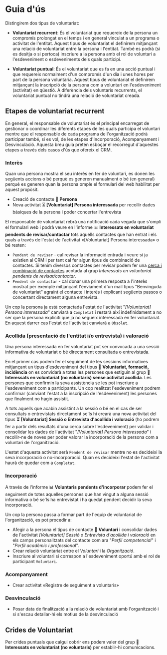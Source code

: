 # Guia d'ús

Distingirem dos tipus de voluntariat:

- **Voluntariat recurrent**: És el voluntariat que requereix de la persona un compromís prolongat en el temps i en general vinculat a un programa o activitat de l'entitat. Aquest tipus de voluntariat el definirem mitjançant una relació de voluntariat entre la persona i l'entitat. També es podrà (si es desitja o si pertoca) inscriure a la persona amb el rol de voluntari a l'esdeveniment o esdeveniments dels quals participi.

- **Voluntariat puntual**: És el voluntariat que es fa en una acció puntual i que requereix normalment d'un compromís d'un dia i unes hores per part de la persona voluntària. Aquest tipus de voluntariat el definirem mitjançant la inscripció de la persona com a voluntari en l'esdeveniment (activitat) en qüestió. A diferència dels voluntaris recurrents, el voluntariat puntual no tindrà una relació de voluntariat creada.

## Etapes de voluntariat recurrent

En general, el responsable de voluntariat és el principal encarregat de gestionar o coordinar les diferents etapes de les quals participa el voluntari mentre que el responsable de cada programa de l'organització podrà participar també, si es vol, de les etapes d'Incorporació, Acompanyament i Desvinculació. Aquesta breu guia pretén esboçar el recorregut d'aquestes etapes a través dels casos d'ús que ofereix el CRM.

### Interès

Quan una persona mostra el seu interès en fer de voluntari, es donen les següents accions o bé perquè es generen manualment o bé (en general) perquè es generen quan la persona omple el formulari del web habilitat per aquest propòsit.

* Creació de contacte :bust_in_silhouette: **Persona**
* Nova activitat :hourglass_flowing_sand: **[Voluntariat] Persona interessada** per recollir dades bàsiques de la persona i poder concertar l'entrevista

El responsable de voluntariat rebrà una notificació cada vegada que s'ompli el formulari web i podrà veure en l'informe :bar_chart: **Interessats en voluntariat pendents de revisar/contactar** tots aquells contactes que han entrat i els quals a través de l'estat de l'activitat «[Voluntariat] Persona interessada» o bé resten:

- `Pendent de revisar` - cal revisar la informació entrada i veure si ja existien al CRM i per tant cal fer algun tipus de combinació de contactes. Si tenim diversos contactes per revisar podem fer una [cerca i combinació de contactes](https://docs.civicrm.org/user/ca/latest/common-workflows/deduping-and-merging/) acotada al grup *Interessats en voluntariat pendents de revisar/contactar*.
- `Pendent de contactar` - cal donar una primera resposta a l'interès mostrat per exemple mitjançant l'enviament d'un mail tipus "Benvinguda de voluntariat" agraint el contacte i interès i explicant següents passos o concertant directament alguna entrevista.

Un cop la persona ja està contactada l'estat de l'activitat "*[Voluntariat] Persona interessada*" canviarà a `Completat` i restarà així indefinidament a no ser que la persona expliciti que ja no segueix interessada en fer voluntariat. En aquest darrer cas l'estat de l'activitat canviarà a `Obsolet`.

### Acollida (presentació de l'entitat i/o entrevista) i valoració

Una persona interessada en fer voluntariat pot ser convocada a una sessió informativa de voluntariat o bé directament consultada o entrevistada.

En el primer cas podem fer el seguiment de les sessions informatives mitjançant un tipus d'esdeveniment del tipus  :calendar: **Voluntariat, formació, incidència** on es convidarà a totes les persones que estiguin al grup :busts_in_silhouette: **Interessats en voluntariat (no voluntaris) sense activitat acollida**. Les persones que confirmin la seva assistència se les pot inscriure a l'esdeveniment com a participants. Un cop realitzat l'esdeveniment podrem confirmar (canviant l'estat a la inscripció de l'esdeveniment) les persones que finalment no hagin assistit.

A tots aquells que acabin assistint a la sessió o bé en el cas de ser consultats o entrevistats directament se'ls hi crearà una nova activitat del tipus :hourglass_flowing_sand: **[Voluntariat] Sessió o Entrevista d'acollida i valoració** (ho podrem fer a partir dels resultats d'una cerca sobre l'esdeveniment) per validar i consolidar les dades de l'activitat "*[Voluntariat] Persona interessada*" i recollir-ne de noves per poder valorar la incorporació de la persona com a voluntari de l'organització.

L'estat d'aquesta activitat serà `Pendent de revisar` mentre no es decideixi la seva incorporació o no-incorporació. Quan es decideixi l'estat de l'activitat haurà de quedar com a `Completat`.

### Incorporació

A través de l'informe :bar_chart: **Voluntaris pendents d'incorporar** podem fer el seguiment de totes aquelles persones que han vingut a alguna sessió informativa o bé se'ls ha entrevistat i ha quedat pendent decidir la seva incorporació.

Un cop la persona passa a formar part de l'equip de voluntariat de l'organització, es pot procedir a:

* Afegir a la persona el tipus de contacte :bust_in_silhouette: **Voluntari** i consolidar dades de l'activitat *[Voluntariat] Sessió o Entrevista d'acollida i valoració* en els camps personalitzats del contacte com ara "*Perfil competencial*" i "*Perfil acadèmic i professional*".
* Crear relació voluntariat entre el *Voluntari* i la *Organització*.
* Inscriure al voluntari si correspon a l'esdeveniment oportú amb el rol de participant `Voluntari`.

### Acompanyament

* Crear activitat «Registre de seguiment a voluntaris»

### Desvinculació

* Posar data de finalització a la relació de voluntariat amb l'organització i si s'escau detallar-hi els motius de la desvinculació

## Crides de Voluntariat

Per crides puntuals que calgui cobrir ens podem valer del grup :busts_in_silhouette: **Interessats en voluntariat (no voluntaris)** per establir-hi comunicacions.
